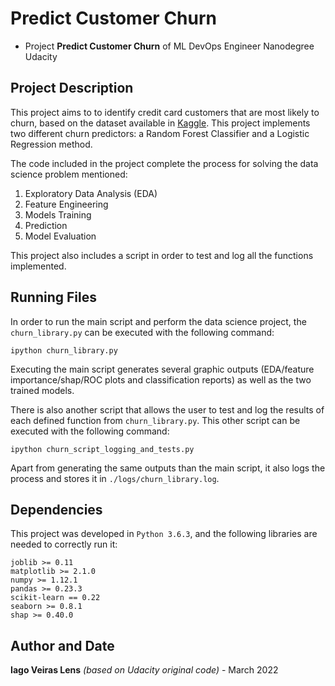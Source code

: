 # Predict Customer Churn

- Project **Predict Customer Churn** of ML DevOps Engineer Nanodegree Udacity

## Project Description
This project aims to to identify credit card customers that are most likely to churn, based on the dataset available in [Kaggle](https://www.kaggle.com/sakshigoyal7/credit-card-customers). This project implements two different churn predictors: a Random Forest Classifier and a Logistic Regression method.

The code included in the project complete the process for solving the data science problem mentioned:

1. Exploratory Data Analysis (EDA)
2. Feature Engineering
3. Models Training
4. Prediction
5. Model Evaluation

This project also includes a script in order to test and log all the functions implemented.


## Running Files
In order to run the main script and perform the data science project, the `churn_library.py` can be executed with the following command:

```
ipython churn_library.py
```

Executing the main script generates several graphic outputs (EDA/feature importance/shap/ROC plots and classification reports) as well as the two trained models.

There is also another script that allows the user to test and log the results of each defined function from `churn_library.py`. This other script can be executed with the following command:

```
ipython churn_script_logging_and_tests.py
```

Apart from generating the same outputs than the main script, it also logs the process and stores it in `./logs/churn_library.log`.


## Dependencies

This project was developed in `Python 3.6.3`, and the following libraries are needed to correctly run it:

```
joblib >= 0.11
matplotlib >= 2.1.0
numpy >= 1.12.1
pandas >= 0.23.3
scikit-learn == 0.22
seaborn >= 0.8.1
shap >= 0.40.0
```


## Author and Date

__Iago Veiras Lens__ *(based on Udacity original code)* - March 2022
